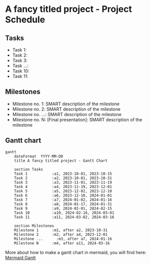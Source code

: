 # A fancy titled project - Project Schedule

## Tasks
 - Task 1:
 - Task 2:
 - Task 3:
 - Task ...:
 - Task 10:
 - Task 11:

## Milestones
 - Milestone no. 1: SMART description of the milestone
 - Milestone no. 2: SMART description of the milestone
 - Milestone no. ...: SMART description of the milestone
 - Milestone no. N: [Final presentation]: SMART description of the milestone

 ## Gantt chart

```mermaid
gantt
    dateFormat  YYYY-MM-DD
    title A fancy titled project - Gantt Chart

    section Tasks
    Task 1           :a1, 2023-10-01, 2023-10-15
    Task 2           :a2, 2023-10-01, 2023-10-31
    Task 3           :a3, 2023-11-01, 2023-11-19
    Task 4           :a4, 2023-11-19, 2023-12-01
    Task 5           :a5, 2023-12-02, 2023-12-10
    Task 6           :a6, 2023-12-10, 2024-01-01
    Task 7           :a7, 2024-01-02, 2024-01-16
    Task 8           :a8, 2024-01-17, 2024-01-31
    Task 9           :a9, 2024-02-01, 2024-02-15
    Task 10          :a10, 2024-02-16, 2024-03-01
    Task 11          :a11, 2024-03-02, 2024-03-16

    section Milestones
    Milestone 1      :m1, after a2, 2023-10-31
    Milestone 2      :m2, after a4, 2023-12-01
    Milestone ...      :m3, after a7, 2024-01-16
    Milestone N      :m4, after a11, 2024-03-16
```


More about how to make a gantt chart in mermaid, you will find here: [Mermaid Gantt](https://mermaid.js.org/syntax/gantt.html)